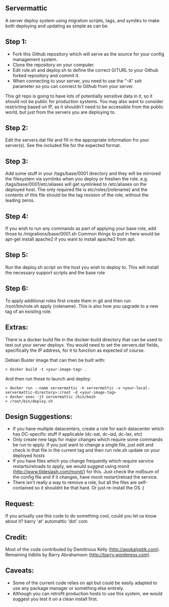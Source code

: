 ## Servermattic

A server deploy system using migration scripts, tags, and symliks to make both deploying and updating as simple as can be.

## Step 1:
- Fork this Github repository which will serve as the source for your config management system.
- Clone the repository on your computer.
- Edit role.sh and deploy.sh to define the correct GITURL to your Github forked repository and commit it.
- When connecting to your server, you need to use the "-A" ssh parameter so you can connect to Github from your server.

This git repo is going to have lots of potentially sensitive data in it, so it should not be public for production systems. You may also want to consider restricting based on IP, as it shouldn't need to be accessible from the public world, but just from the servers you are deploying to.

## Step 2:
Edit the servers.dat file and fill in the appropriate information fro your server(s). See the included file for the expected format.

## Step 3:
Add some stuff in your /tags/base/0001 directory and they will be mirrored the filesystem via symlinks when you deploy or freshen the role. e.g. /tags/base/0001/etc/aliases will get symlinked to /etc/aliases on the deployed host.  The only required file is etc/roles/{rolename} and the contents of this file should be the tag revision of the role, without the leading zeros.

## Step 4:
If you wish to run any commands as part of applying your base role, add those to /migrations/base/0001.sh Common things to put in here would be apt-get install apache2 if you want to install apache2 from apt.

## Step 5:
Run the deploy.sh script on the host you wish to deploy to.  This will install the necessary support scripts and the base role

## Step 6:
To apply additional roles first create them in git and then run /root/bin/role.sh apply {rolename}.  This is also how you upgrade to a new tag of an existing role.

## Extras:
There is a docker build file in the docker-build directory that can be used to test out your server deploys. You would need to set the servers.dat fields, specifically the IP address, for it to function as expected of course.

Debian Buster image that can then be built with:
```
> docker build -t <your-image-tag> .
```

And then run these to launch and deploy:
```
> docker run --name servermattic -h servermattic -v <your-local-servermattic-directory>:/root -d <your-image-tag>
> docker exec -it servermattic /bin/bash
> /root/bin/deploy.sh
```

## Design Suggestions:
* If you have multiple datacenters, create a role for each datacenter which has DC-specific stuff if applicable (dc-sat, dc-iad, dc-lax, etc)
* Only create new tags for major changes which require some commands be run to apply.  If you just want to change a single file, just edit and check in that file in the current tag and then run role.sh update on your deployed hosts
* If you have files which you change frequently which require service restarts/reloads to apply, we would suggest using monit (http://www.tildeslash.com/monit/) for this.  Just check the md5sum of the config file and if it changes, have monit restart/reload the service.
* There isn't really a way to remove a role, but all the files are self-contained so it shouldnt be that hard.  Or just re-install the OS :)

## Request:
If you actually use this code to do something cool, could you let us know about it?  barry 'at' automattic 'dot' com

## Credit:
Most of the code contributed by Demitrious Kelly (http://apokalyptik.com).  Remaining tidbits by Barry Abrahamson (http://barry.wordpress.com).

## Caveats:
* Some of the current code relies on apt but could be easily adapted to use any package manager or something else entirely.
* Although you can retrofit production hosts to use this system, we would suggest you test it on a clean install first.

